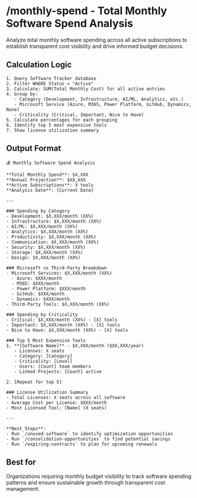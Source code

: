 # /monthly-spend - Total Monthly Software Spend Analysis

Analyze total monthly software spending across all active subscriptions to establish transparent cost visibility and drive informed budget decisions.

## Calculation Logic

```
1. Query Software Tracker database
2. Filter WHERE Status = "Active"
3. Calculate: SUM(Total Monthly Cost) for all active entries
4. Group by:
   - Category (Development, Infrastructure, AI/ML, Analytics, etc.)
   - Microsoft Service (Azure, M365, Power Platform, GitHub, Dynamics, None)
   - Criticality (Critical, Important, Nice to Have)
5. Calculate percentages for each grouping
6. Identify top 5 most expensive tools
7. Show license utilization summary
```

## Output Format

```
💰 Monthly Software Spend Analysis

**Total Monthly Spend**: $X,XXX
**Annual Projection**: $XX,XXX
**Active Subscriptions**: X tools
**Analysis Date**: [Current Date]

---

### Spending by Category
- Development: $X,XXX/month (XX%)
- Infrastructure: $X,XXX/month (XX%)
- AI/ML: $X,XXX/month (XX%)
- Analytics: $X,XXX/month (XX%)
- Productivity: $X,XXX/month (XX%)
- Communication: $X,XXX/month (XX%)
- Security: $X,XXX/month (XX%)
- Storage: $X,XXX/month (XX%)
- Design: $X,XXX/month (XX%)

### Microsoft vs Third-Party Breakdown
- Microsoft Services: $X,XXX/month (XX%)
  - Azure: $XXX/month
  - M365: $XXX/month
  - Power Platform: $XXX/month
  - GitHub: $XXX/month
  - Dynamics: $XXX/month
- Third-Party Tools: $X,XXX/month (XX%)

### Spending by Criticality
- Critical: $X,XXX/month (XX%) - [X] tools
- Important: $X,XXX/month (XX%) - [X] tools
- Nice to Have: $X,XXX/month (XX%) - [X] tools

### Top 5 Most Expensive Tools
1. **[Software Name]** - $X,XXX/month ($XX,XXX/year)
   - Licenses: X seats
   - Category: [Category]
   - Criticality: [Level]
   - Users: [Count] team members
   - Linked Projects: [Count] active

2. [Repeat for top 5]

### License Utilization Summary
- Total Licenses: X seats across all software
- Average Cost per License: $XXX/month
- Most Licensed Tool: [Name] (X seats)

---

**Next Steps**:
- Run `/unused-software` to identify optimization opportunities
- Run `/consolidation-opportunities` to find potential savings
- Run `/expiring-contracts` to plan for upcoming renewals
```

## Best for
Organizations requiring monthly budget visibility to track software spending patterns and ensure sustainable growth through transparent cost management.
